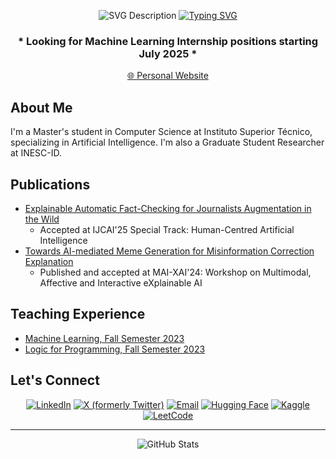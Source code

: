 <div align="center">
  
![SVG Description](https://gist.githubusercontent.com/sergiomgpinto/f8faee0a161a9f5019899768ff0063be/raw/243b058b3035ba997407e45047747a403e310b34/nn4.svg)
[![Typing SVG](https://readme-typing-svg.herokuapp.com?font=Fira+Code&pause=1000&random=false&width=435&lines=MSc+Student+in+Computer+Science;Artificial+Intelligence;Based+In+Lisbon;24&color=FF00FF&center=true)](https://git.io/typing-svg)

### * **Looking for Machine Learning Internship positions starting July 2025** *

[🌐 Personal Website](https://sergiomgpinto.github.io)
</div>


## About Me

I'm a Master's student in Computer Science at Instituto Superior Técnico, specializing in Artificial Intelligence. I'm also a Graduate Student Researcher at INESC-ID.

## Publications

- [Explainable Automatic Fact-Checking for Journalists Augmentation in the Wild](https://2025.ijcai.org/call-for-papers-human-centred-artificial-intelligence/)
  - Accepted at IJCAI'25 Special Track: Human-Centred Artificial Intelligence
- [Towards AI-mediated Meme Generation for Misinformation Correction Explanation](https://ceur-ws.org/Vol-3803/paper5.pdf)
  - Published and accepted at MAI-XAI'24: Workshop on Multimodal, Affective and Interactive eXplainable AI

## Teaching Experience
  - [Machine Learning, Fall Semester 2023](https://fenix.tecnico.ulisboa.pt/disciplinas/Apre2/2023-2024/1-semestre)
  - [Logic for Programming, Fall Semester 2023](https://fenix.tecnico.ulisboa.pt/disciplinas/LP2/2023-2024/1-semestre)

## Let's Connect 
<div align="center">
  
[![LinkedIn](https://img.shields.io/badge/LinkedIn-0077B5?style=for-the-badge&logo=linkedin&logoColor=white)](https://www.linkedin.com/in/s%C3%A9rgio-pinto-5696a11a3/)
[![X (formerly Twitter)](https://img.shields.io/badge/X-000000?style=for-the-badge&logo=x&logoColor=white)](https://x.com/sergiomgpintoo)
[![Email](https://img.shields.io/badge/Email-D14836?style=for-the-badge&logo=gmail&logoColor=white)](mailto:sergiomgpintoo@gmail.com)
[![Hugging Face](https://img.shields.io/badge/Hugging%20Face-FF9B00?style=for-the-badge&logo=huggingface&logoColor=white)](https://huggingface.co/sergiogpinto)
[![Kaggle](https://img.shields.io/badge/Kaggle-20BEFF?style=for-the-badge&logo=kaggle&logoColor=white)](https://www.kaggle.com/sergiomgpinto)
[![LeetCode](https://img.shields.io/badge/LeetCode-FFA116?style=for-the-badge&logo=leetcode&logoColor=black)](https://leetcode.com/u/sergiomgpinto/)
</div>

---
<div align="center">
  <img src="https://github-readme-stats.vercel.app/api?username=sergiomgpinto&show_icons=true&theme=radical" alt="GitHub Stats">
</div>
